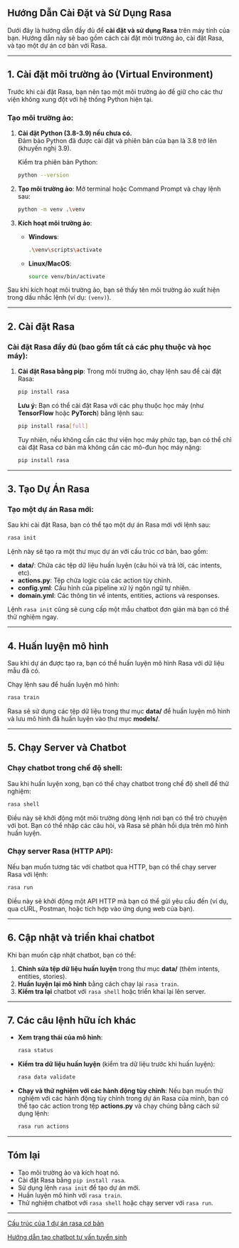 
## Hướng Dẫn Cài Đặt và Sử Dụng Rasa

Dưới đây là hướng dẫn đầy đủ để **cài đặt và sử dụng Rasa** trên máy tính của bạn. Hướng dẫn này sẽ bao gồm cách cài đặt môi trường ảo, cài đặt Rasa, và tạo một dự án cơ bản với Rasa.

---

## 1. Cài đặt môi trường ảo (Virtual Environment)

Trước khi cài đặt Rasa, bạn nên tạo một môi trường ảo để giữ cho các thư viện không xung đột với hệ thống Python hiện tại.

### Tạo môi trường ảo:
1. **Cài đặt Python (3.8-3.9) nếu chưa có.**  
   Đảm bảo Python đã được cài đặt và phiên bản của bạn là 3.8 trở lên (khuyến nghị 3.9).
   
   Kiểm tra phiên bản Python:
   ```bash
   python --version
   ```

2. **Tạo môi trường ảo**:
   Mở terminal hoặc Command Prompt và chạy lệnh sau:
   ```bash
   python -m venv .\venv
   ```

3. **Kích hoạt môi trường ảo**:
   - **Windows**:
     ```bash
     .\venv\scripts\activate
     ```
   - **Linux/MacOS**:
     ```bash
     source venv/bin/activate
     ```

Sau khi kích hoạt môi trường ảo, bạn sẽ thấy tên môi trường ảo xuất hiện trong dấu nhắc lệnh (ví dụ: `(venv)`).

---

## 2. Cài đặt Rasa

### Cài đặt Rasa đầy đủ (bao gồm tất cả các phụ thuộc và học máy):
1. **Cài đặt Rasa bằng pip**:
   Trong môi trường ảo, chạy lệnh sau để cài đặt Rasa:
   ```bash
   pip install rasa
   ```

   **Lưu ý:** Bạn có thể cài đặt Rasa với các phụ thuộc học máy (như **TensorFlow** hoặc **PyTorch**) bằng lệnh sau:
   ```bash
   pip install rasa[full]
   ```

   Tuy nhiên, nếu không cần các thư viện học máy phức tạp, bạn có thể chỉ cài đặt Rasa cơ bản mà không cần các mô-đun học máy nặng:
   ```bash
   pip install rasa
   ```

---

## 3. Tạo Dự Án Rasa

### Tạo một dự án Rasa mới:
Sau khi cài đặt Rasa, bạn có thể tạo một dự án Rasa mới với lệnh sau:
```bash
rasa init
```

Lệnh này sẽ tạo ra một thư mục dự án với cấu trúc cơ bản, bao gồm:
- **data/**: Chứa các tệp dữ liệu huấn luyện (câu hỏi và trả lời, các intents, etc).
- **actions.py**: Tệp chứa logic của các action tùy chỉnh.
- **config.yml**: Cấu hình của pipeline xử lý ngôn ngữ tự nhiên.
- **domain.yml**: Các thông tin về intents, entities, actions và responses.

Lệnh `rasa init` cũng sẽ cung cấp một mẫu chatbot đơn giản mà bạn có thể thử nghiệm ngay.

---

## 4. Huấn luyện mô hình

Sau khi dự án được tạo ra, bạn có thể huấn luyện mô hình Rasa với dữ liệu mẫu đã có.

Chạy lệnh sau để huấn luyện mô hình:
```bash
rasa train
```

Rasa sẽ sử dụng các tệp dữ liệu trong thư mục **data/** để huấn luyện mô hình và lưu mô hình đã huấn luyện vào thư mục **models/**.

---

## 5. Chạy Server và Chatbot

### Chạy chatbot trong chế độ shell:
Sau khi huấn luyện xong, bạn có thể chạy chatbot trong chế độ shell để thử nghiệm:
```bash
rasa shell
```
Điều này sẽ khởi động một môi trường dòng lệnh nơi bạn có thể trò chuyện với bot. Bạn có thể nhập các câu hỏi, và Rasa sẽ phản hồi dựa trên mô hình huấn luyện.

### Chạy server Rasa (HTTP API):
Nếu bạn muốn tương tác với chatbot qua HTTP, bạn có thể chạy server Rasa với lệnh:
```bash
rasa run
```
Điều này sẽ khởi động một API HTTP mà bạn có thể gửi yêu cầu đến (ví dụ, qua cURL, Postman, hoặc tích hợp vào ứng dụng web của bạn).

---

## 6. Cập nhật và triển khai chatbot

Khi bạn muốn cập nhật chatbot, bạn có thể:

1. **Chỉnh sửa tệp dữ liệu huấn luyện** trong thư mục **data/** (thêm intents, entities, stories).
2. **Huấn luyện lại mô hình** bằng cách chạy lại `rasa train`.
3. **Kiểm tra lại** chatbot với `rasa shell` hoặc triển khai lại lên server.

---

## 7. Các câu lệnh hữu ích khác

- **Xem trạng thái của mô hình**:
   ```bash
   rasa status
   ```
   
- **Kiểm tra dữ liệu huấn luyện** (kiểm tra dữ liệu trước khi huấn luyện):
   ```bash
   rasa data validate
   ```

- **Chạy và thử nghiệm với các hành động tùy chỉnh**:
   Nếu bạn muốn thử nghiệm với các hành động tùy chỉnh trong dự án Rasa của mình, bạn có thể tạo các action trong tệp **actions.py** và chạy chúng bằng cách sử dụng lệnh:
   ```bash
   rasa run actions
   ```

---

## Tóm lại

- Tạo môi trường ảo và kích hoạt nó.
- Cài đặt Rasa bằng `pip install rasa`.
- Sử dụng lệnh `rasa init` để tạo dự án mới.
- Huấn luyện mô hình với `rasa train`.
- Thử nghiệm chatbot với `rasa shell` hoặc chạy server với `rasa run`.

---
[Cấu trúc của 1 dự án rasa cơ bản](rasa_project_structure.md)

[Hướng dẫn tạo chatbot tư vấn tuyển sinh](TrainRasa.md)
